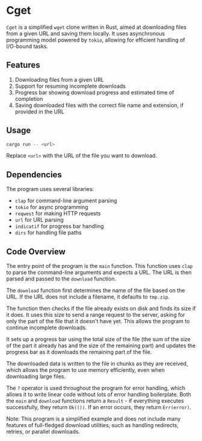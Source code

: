 # Cget

`Cget` is a simplified `wget` clone written in Rust, aimed at downloading files from a given URL and saving them locally. It uses asynchronous programming model powered by `tokio`, allowing for efficient handling of I/O-bound tasks.

## Features

1. Downloading files from a given URL
2. Support for resuming incomplete downloads
3. Progress bar showing download progress and estimated time of completion
4. Saving downloaded files with the correct file name and extension, if provided in the URL

## Usage

```sh
cargo run -- <url>
```

Replace `<url>` with the URL of the file you want to download.

## Dependencies

The program uses several libraries:

- `clap` for command-line argument parsing
- `tokio` for async programming
- `reqwest` for making HTTP requests
- `url` for URL parsing
- `indicatif` for progress bar handling
- `dirs` for handling file paths

## Code Overview

The entry point of the program is the `main` function. This function uses `clap` to parse the command-line arguments and expects a URL. The URL is then parsed and passed to the `download` function.

The `download` function first determines the name of the file based on the URL. If the URL does not include a filename, it defaults to `tmp.zip`.

The function then checks if the file already exists on disk and finds its size if it does. It uses this size to send a range request to the server, asking for only the part of the file that it doesn't have yet. This allows the program to continue incomplete downloads.

It sets up a progress bar using the total size of the file (the sum of the size of the part it already has and the size of the remaining part) and updates the progress bar as it downloads the remaining part of the file.

The downloaded data is written to the file in chunks as they are received, which allows the program to use memory efficiently, even when downloading large files.

The `?` operator is used throughout the program for error handling, which allows it to write linear code without lots of error handling boilerplate. Both the `main` and `download` functions return a `Result` - if everything executes successfully, they return `Ok(())`. If an error occurs, they return `Err(error)`.

Note: This program is a simplified example and does not include many features of full-fledged download utilities, such as handling redirects, retries, or parallel downloads.